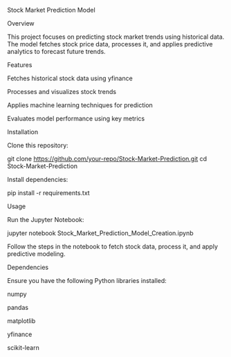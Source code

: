 Stock Market Prediction Model

Overview

This project focuses on predicting stock market trends using historical data. The model fetches stock price data, processes it, and applies predictive analytics to forecast future trends.

Features

Fetches historical stock data using yfinance

Processes and visualizes stock trends

Applies machine learning techniques for prediction

Evaluates model performance using key metrics

Installation

Clone this repository:

git clone https://github.com/your-repo/Stock-Market-Prediction.git
cd Stock-Market-Prediction

Install dependencies:

pip install -r requirements.txt

Usage

Run the Jupyter Notebook:

jupyter notebook Stock_Market_Prediction_Model_Creation.ipynb

Follow the steps in the notebook to fetch stock data, process it, and apply predictive modeling.

Dependencies

Ensure you have the following Python libraries installed:

numpy

pandas

matplotlib

yfinance

scikit-learn
